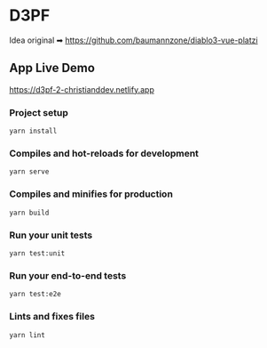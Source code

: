 # D3PF
Idea original ➡ https://github.com/baumannzone/diablo3-vue-platzi

## App Live Demo
https://d3pf-2-christianddev.netlify.app

### Project setup
```
yarn install
```

### Compiles and hot-reloads for development
```
yarn serve
```

### Compiles and minifies for production
```
yarn build
```

### Run your unit tests
```
yarn test:unit
```

### Run your end-to-end tests
```
yarn test:e2e
```

### Lints and fixes files
```
yarn lint
```

